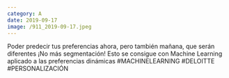 ```yaml
--- 
category: A 
date: 2019-09-17 
image: /911_2019-09-17.jpeg 
--- 
```


Poder predecir tus preferencias ahora, pero también mañana, que serán diferentes ¡No más segmentación! Esto se consigue con Machine Learning aplicado a las preferencias dinámicas #MACHINELEARNING #DELOITTE #PERSONALIZACIÓN